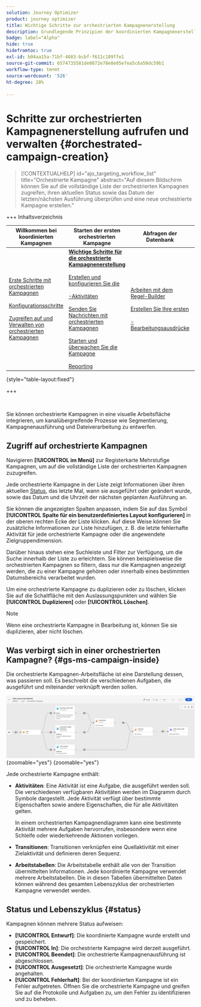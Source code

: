 ```yaml
---
solution: Journey Optimizer
product: journey optimizer
title: Wichtige Schritte zur orchestrierten Kampagnenerstellung
description: Grundlegende Prinzipien der koordinierten Kampagnenerstellung mit Adobe Journey Optimizer
badge: label="Alpha"
hide: true
hidefromtoc: true
exl-id: b04aa15a-71bf-4683-bcbf-f611c189ffe1
source-git-commit: 6574735581de0872e78e8e05efea5c6a50dc59b1
workflow-type: tm+mt
source-wordcount: '526'
ht-degree: 28%

---
```



# Schritte zur orchestrierten Kampagnenerstellung aufrufen und verwalten {#orchestrated-campaign-creation}

>[!CONTEXTUALHELP]
>id="ajo_targeting_workflow_list"
>title="Orchestrierte Kampagne"
>abstract="Auf diesem Bildschirm können Sie auf die vollständige Liste der orchestrierten Kampagnen zugreifen, ihren aktuellen Status sowie das Datum der letzten/nächsten Ausführung überprüfen und eine neue orchestrierte Kampagne erstellen."

+++ Inhaltsverzeichnis

| Willkommen bei koordinierten Kampagnen | Starten der ersten orchestrierten Kampagne | Abfragen der Datenbank | Orchestrierte Kampagnenaktivitäten |
|---|---|---|---|
| [Erste Schritte mit orchestrierten Kampagnen](gs-orchestrated-campaigns.md)<br/><br/>[Konfigurationsschritte](configuration-steps.md)<br/><br/>[Zugreifen auf und Verwalten von orchestrierten Kampagnen](access-manage-orchestrated-campaigns.md) | <b>[Wichtige Schritte für die orchestrierte Kampagnenerstellung](gs-campaign-creation.md)</b><br/><br/>[Erstellen und konfigurieren Sie die ](create-orchestrated-campaign.md)<br/><br/>[-Aktivitäten](orchestrate-activities.md)<br/><br/>[ Senden Sie Nachrichten mit orchestrierten Kampagnen](send-messages.md)<br/><br/>[Starten und überwachen Sie die Kampagne](start-monitor-campaigns.md)<br/><br/>[Reporting](reporting-campaigns.md) | [Arbeiten mit dem Regel-Builder](orchestrated-rule-builder.md)<br/><br/>[Erstellen Sie Ihre ersten ](build-query.md)<br/><br/>[-Bearbeitungsausdrücke](edit-expressions.md) | [Erste Schritte mit Aktivitäten](activities/about-activities.md)<br/><br/>Aktivitäten:<br/>[Und-Verknüpfung](activities/and-join.md) - [Zielgruppe aufbauen](activities/build-audience.md) - [Dimensionsänderung](activities/change-dimension.md) - [Kombinieren](activities/combine.md) - [Deduplizierung](activities/enrichment.md) - [Verzweigung](activities/fork.md) - [Abstimmung](activities/reconciliation.md) - [Aufspaltung](activities/split.md)[ ](activities/wait.md) Warten](activities/deduplication.md) [ |

{style="table-layout:fixed"}

+++

<br/>

Sie können orchestrierte Kampagnen in eine visuelle Arbeitsfläche integrieren, um kanalübergreifende Prozesse wie Segmentierung, Kampagnenausführung und Dateiverarbeitung zu entwerfen.

## Zugriff auf orchestrierte Kampagnen

Navigieren **[!UICONTROL im Menü]** zur Registerkarte Mehrstufige Kampagnen, um auf die vollständige Liste der orchestrierten Kampagnen zuzugreifen.

Jede orchestrierte Kampagne in der Liste zeigt Informationen über ihren aktuellen [Status](#status), das letzte Mal, wann sie ausgeführt oder geändert wurde, sowie das Datum und die Uhrzeit der nächsten geplanten Ausführung an.

Sie können die angezeigten Spalten anpassen, indem Sie auf das Symbol **[!UICONTROL Spalte für ein benutzerdefiniertes Layout konfigurieren]** in der oberen rechten Ecke der Liste klicken. Auf diese Weise können Sie zusätzliche Informationen zur Liste hinzufügen, z. B. die letzte fehlerhafte Aktivität für jede orchestrierte Kampagne oder die angewendete Zielgruppendimension.

Darüber hinaus stehen eine Suchleiste und Filter zur Verfügung, um die Suche innerhalb der Liste zu erleichtern. Sie können beispielsweise die orchestrierten Kampagnen so filtern, dass nur die Kampagnen angezeigt werden, die zu einer Kampagne gehören oder innerhalb eines bestimmten Datumsbereichs verarbeitet wurden.

Um eine orchestrierte Kampagne zu duplizieren oder zu löschen, klicken Sie auf die Schaltfläche mit den Auslassungspunkten und wählen Sie **[!UICONTROL Duplizieren]** oder **[!UICONTROL Löschen]**.

>[!NOTE]
>
>Wenn eine orchestrierte Kampagne in Bearbeitung ist, können Sie sie duplizieren, aber nicht löschen.

## Was verbirgt sich in einer orchestrierten Kampagne? {#gs-ms-campaign-inside}

Die orchestrierte Kampagnen-Arbeitsfläche ist eine Darstellung dessen, was passieren soll. Es beschreibt die verschiedenen Aufgaben, die ausgeführt und miteinander verknüpft werden sollen.

![](assets/workflow-example.png){zoomable="yes"} {zoomable="yes"}

Jede orchestrierte Kampagne enthält:

* **Aktivitäten**: Eine Aktivität ist eine Aufgabe, die ausgeführt werden soll. Die verschiedenen verfügbaren Aktivitäten werden im Diagramm durch Symbole dargestellt. Jede Aktivität verfügt über bestimmte Eigenschaften sowie andere Eigenschaften, die für alle Aktivitäten gelten.

  In einem orchestrierten Kampagnendiagramm kann eine bestimmte Aktivität mehrere Aufgaben hervorrufen, insbesondere wenn eine Schleife oder wiederkehrende Aktionen vorliegen.

* **Transitionen**: Transitionen verknüpfen eine Quellaktivität mit einer Zielaktivität und definieren deren Sequenz.

* **Arbeitstabellen**: Die Arbeitstabelle enthält alle von der Transition übermittelten Informationen. Jede koordinierte Kampagne verwendet mehrere Arbeitstabellen. Die in diesen Tabellen übermittelten Daten können während des gesamten Lebenszyklus der orchestrierten Kampagne verwendet werden.

## Status und Lebenszyklus {#status}

Kampagnen können mehrere Status aufweisen:

* **[!UICONTROL Entwurf]**: Die koordinierte Kampagne wurde erstellt und gespeichert.
* **[!UICONTROL In]**: Die orchestrierte Kampagne wird derzeit ausgeführt.
* **[!UICONTROL Beendet]**: Die orchestrierte Kampagnenausführung ist abgeschlossen.
* **[!UICONTROL Ausgesetzt]**: Die orchestrierte Kampagne wurde angehalten.
* **[!UICONTROL Fehlerhaft]**: Bei der koordinierten Kampagne ist ein Fehler aufgetreten. Öffnen Sie die orchestrierte Kampagne und greifen Sie auf die Protokolle und Aufgaben zu, um den Fehler zu identifizieren und zu beheben.
